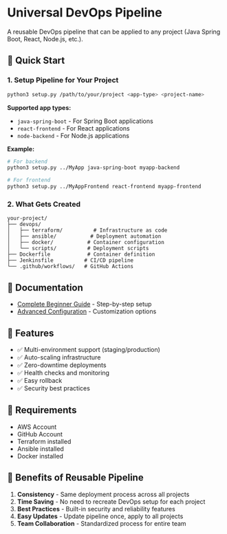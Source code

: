 # Universal DevOps Pipeline

A reusable DevOps pipeline that can be applied to any project (Java Spring Boot, React, Node.js, etc.).

## 🚀 Quick Start

### 1. Setup Pipeline for Your Project
```bash
python3 setup.py /path/to/your/project <app-type> <project-name>
```

**Supported app types:**
- `java-spring-boot` - For Spring Boot applications
- `react-frontend` - For React applications  
- `node-backend` - For Node.js applications

**Example:**
```bash
# For backend
python3 setup.py ../MyApp java-spring-boot myapp-backend

# For frontend  
python3 setup.py ../MyAppFrontend react-frontend myapp-frontend
```

### 2. What Gets Created
```
your-project/
├── devops/
│   ├── terraform/          # Infrastructure as code
│   ├── ansible/           # Deployment automation
│   ├── docker/           # Container configuration
│   └── scripts/          # Deployment scripts
├── Dockerfile            # Container definition
├── Jenkinsfile          # CI/CD pipeline
└── .github/workflows/   # GitHub Actions
```

## 📖 Documentation
- [Complete Beginner Guide](docs/BEGINNER_GUIDE.md) - Step-by-step setup
- [Advanced Configuration](docs/ADVANCED.md) - Customization options

## 🎯 Features
- ✅ Multi-environment support (staging/production)
- ✅ Auto-scaling infrastructure
- ✅ Zero-downtime deployments
- ✅ Health checks and monitoring
- ✅ Easy rollback
- ✅ Security best practices

## 🔧 Requirements
- AWS Account
- GitHub Account
- Terraform installed
- Ansible installed
- Docker installed

## 🌟 Benefits of Reusable Pipeline
1. **Consistency** - Same deployment process across all projects
2. **Time Saving** - No need to recreate DevOps setup for each project
3. **Best Practices** - Built-in security and reliability features
4. **Easy Updates** - Update pipeline once, apply to all projects
5. **Team Collaboration** - Standardized process for entire team